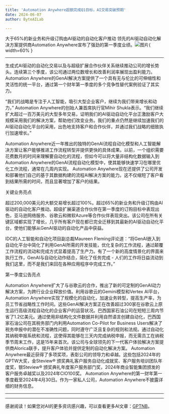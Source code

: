 ```yaml
---
title: 'Automation Anywhere超额完成Q1目标，AI交易突破预期'
date: 2024-06-07
author: ByteAILab

---
```


大于65%的新业务和升级订购由AI驱动的自动化客户推动
领先的AI驱动自动化解决方案提供商Automation Anywhere宣布了强劲的第一季度业绩。![图片](https://ai-techpark.com/wp-content/uploads/2024/06/Automation-960x540.jpg){ width=60% }

---
生成式AI驱动的自动化交易以及与超级扩展合作伙伴关系继续推动公司的增长势头。连续第三个季度，该公司通过两位数增长和改善利润率展现出盈利能力。Automation Anywhere的GenAI解决方案提供了一个具有无与伦比的可伸缩性和灵活性的统一平台，通过第一个财年第一季度的多个竞争性替代案例验证了其实力。

“我们的战略是专注于人工智能，吸引大型企业客户，继续为我们带来增长和动力，” Automation Anywhere的创始人兼首席执行官Mihir Shukla表示。“我们继续扩大超过一百万美元的大型多年交易，证明我们的AI驱动自动化平台正激励客户大规模采用我们的解决方案，帮助他们改变业务。我们的重点仍然是继续加速我们的AI驱动自动化平台的采用，出色地支持客户和合作伙伴，并通过我们战略的细致执行加速增长。”

Automation Anywhere近一年推出的独特的GenAI流程自动化模型和人工智能解决方案让客户能够推进工作流程转型并提供更快的具体成果。以前，一个组织需要花费数月的时间来理解要自动化的流程，但如今可以将大量非结构化数据输入到Automation Anywhere的GenAI流程自动化模型中，使其能够快速学习在哪里优化工作流程，通常在几周内实现。 Automation Anywhere现在还提供了公司开发和部署他们自己的基于其数据构建的流程AI解决方案的能力。这不仅缩短了客户看到结果所需的时间，而且显著增加了客户的结果。

关键业务亮点

超过200,000美元的大额交易增长超过100%。超过65%的新业务和升级订购由AI驱动的自动化客户推动。超级扩展渠道合作伙伴在第一季度的订购目标中表现出色，亚马逊网络服务、谷歌云和微软Azure等合作伙伴表现突出。该公司在所有关键区域都实现了增长，几乎所有客户现在都已完全迁移到其最新的AI驱动自动化平台，使他们能够从GenAI驱动的自动化产品中获益。

IDC的人工智能和自动化项目副总裁Maureen Fleming评论道：“将GenAI嵌入到自动化平台中简化了利用GenAI所需的开发技能，优化复杂的工作流程，通过颠覆工作流程的流动和完成方式显着提高了生产力。有了一个新的高度情景化的界面来执行工作，GenAI与自动化动作结合，简化了任务完成 - 人们的工作将日益流动到我们这里，而不是我们来回在各种应用程序中完成工作。”

第一季度公告亮点

Automation Anywhere扩大了与谷歌云的合作，推出了新的可定制的GenAI动力解决方案，为跨行业企业释放价值。利用谷歌云的Gemini模型和Vertex AI平台，Automation Anywhere实现了规模化的自动化，加速业务转型，提高生产率，为员工节省战略性工作时间。这些GenAI解决方案正在改善超过300家在谷歌云上原生运行高级流程自动化的企业客户的运营状况。巴西国家石油公司在短短三周内节省了1.2亿美元。通过使用非结构化文件数据并利用自然语言创建自动化，巴西国家石油公司在其税务部门内利用Automation Co-Pilot for Business Users解决了税务申报中的潜在不准确性问题，同时遵守广泛且复杂的规则和法规。通过自动化其纳税申报系统和流程，这使得其能够在三天内完成纳税申报，而无需员工在纳税季节周末工作，这是15年来首次。该公司与全球领先的下一代客户体验解决方案提供商Alorica联手，提升客户体验并提供定制的自动化解决方案。 Automation Anywhere最近获得了多项奖项，表彰公司的领导力和卓越。这些包括2024年的GPTW大奖，金Steview® 颁奖典礼客户服务自动化成就奖、客户服务培训团队年度奖，银Steview® 颁奖典礼年度客户服务部门奖，2024年商业智能集团颁发的客户服务卓越奖以及2024年CIO100奖。
Automation Anywhere的第一财年第一季度截至2024年4月30日。作为一家私人公司，Automation Anywhere不披露详细的财务信息。 

---
---
感谢阅读！如果您对AI的更多资讯感兴趣，可以查看更多AI文章：[GPTNB](https://gptnb.com)。